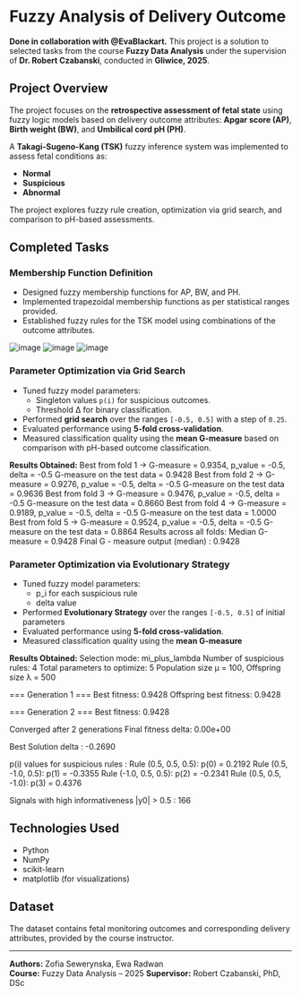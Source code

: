 # Fuzzy Analysis of Delivery Outcome
**Done in collaboration with @EvaBlackart.**
This project is a solution to selected tasks from the course **Fuzzy Data Analysis** under the supervision of **Dr. Robert Czabanski**, conducted in **Gliwice, 2025**.

##  Project Overview

The project focuses on the **retrospective assessment of fetal state** using fuzzy logic models based on delivery outcome attributes: **Apgar score (AP)**, **Birth weight (BW)**, and **Umbilical cord pH (PH)**. 

A **Takagi-Sugeno-Kang (TSK)** fuzzy inference system was implemented to assess fetal conditions as:
- **Normal**
- **Suspicious**
- **Abnormal**

The project explores fuzzy rule creation, optimization via grid search, and comparison to pH-based assessments.

## Completed Tasks

###  Membership Function Definition
- Designed fuzzy membership functions for AP, BW, and PH.
- Implemented trapezoidal membership functions as per statistical ranges provided.
- Established fuzzy rules for the TSK model using combinations of the outcome attributes.

![image](https://github.com/user-attachments/assets/7c44dbe6-9e86-494c-aa05-61d107e741d7)
![image](https://github.com/user-attachments/assets/6835330f-ba22-48d3-87ff-eb3b9f03df95)
![image](https://github.com/user-attachments/assets/8a701a5a-847d-4242-8104-cf1770e631da)

###  Parameter Optimization via Grid Search
- Tuned fuzzy model parameters:
  - Singleton values `p(i)` for suspicious outcomes.
  - Threshold ∆ for binary classification.
- Performed **grid search** over the ranges `[-0.5, 0.5]` with a step of `0.25`.
- Evaluated performance using **5-fold cross-validation**.
- Measured classification quality using the **mean G-measure** based on comparison with pH-based outcome classification.

**Results Obtained:**
    Best from fold 1 → G-measure = 0.9354, p_value = -0.5, delta = -0.5
    G-measure on the test data = 0.9428
    Best from fold 2 → G-measure = 0.9276, p_value = -0.5, delta = -0.5
    G-measure on the test data = 0.9636
    Best from fold 3 → G-measure = 0.9476, p_value = -0.5, delta = -0.5
    G-measure on the test data = 0.8660
    Best from fold 4 → G-measure = 0.9189, p_value = -0.5, delta = -0.5
    G-measure on the test data = 1.0000
    Best from fold 5 → G-measure = 0.9524, p_value = -0.5, delta = -0.5
    G-measure on the test data = 0.8864
    Results across all folds: Median G-measure = 0.9428
    Final G - measure output (median) : 0.9428
    
###  Parameter Optimization via Evolutionary Strategy
- Tuned fuzzy model parameters:
  - p_i for each suspicious rule
  - delta value
- Performed **Evolutionary Strategy** over the ranges `[-0.5, 0.5]` of initial parameters 
- Evaluated performance using **5-fold cross-validation**.
- Measured classification quality using the **mean G-measure**

**Results Obtained:**
  Selection mode: mi_plus_lambda
  Number of suspicious rules: 4
  Total parameters to optimize: 5
  Population size μ = 100, Offspring size λ = 500
  
  === Generation 1 ===
  Best fitness: 0.9428
  Offspring best fitness: 0.9428
  
  === Generation 2 ===
  Best fitness: 0.9428
  
  Converged after 2 generations
  Final fitness delta: 0.00e+00
  
   Best Solution 
  delta : -0.2690
  
  p(i) values for suspicious rules : 
  Rule (0.5, 0.5, 0.5): p(0) = 0.2192
  Rule (0.5, -1.0, 0.5): p(1) = -0.3355
  Rule (-1.0, 0.5, 0.5): p(2) = -0.2341
  Rule (0.5, 0.5, -1.0): p(3) = 0.4376
  
  Signals with high informativeness |y0| > 0.5 : 166

##  Technologies Used
- Python
- NumPy
- scikit-learn
- matplotlib (for visualizations)

##  Dataset
The dataset contains fetal monitoring outcomes and corresponding delivery attributes, provided by the course instructor.

---

**Authors:** Zofia Sewerynska, Ewa Radwan   
**Course:** Fuzzy Data Analysis – 2025
**Supervisor:** Robert Czabanski, PhD, DSc  
